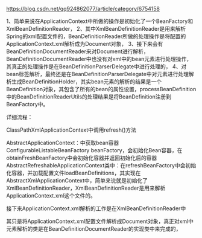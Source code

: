 https://blog.csdn.net/qq924862077/article/category/6754158

1、简单来说在ApplicationContext中所做的操作是初始化了一个BeanFactory和XmlBeanDefinitionReader，
2、其中XmlBeanDefinitionReader是用来解析Spring的xml配置文件的，BeanDefinitionReader所做的处理操作是将配置的ApplicationContext.xml解析成为Document对象，
3、接下来会有BeanDefinitionDocumentReader来对Document进行解析，BeanDefinitionDocumentReader中也没有对xml中的bean元素进行处理操作，其真正的处理操作是在BeanDefinitionParserDelegate中进行处理的，
4、对bean标签解析，最终还是在BeanDefinitionParserDelegate中对元素进行处理解析生成BeanDefinitionHolder，其实bean元素的解析的结果是一个BeanDefinition对象，其包含了所有的bean的属性设置，processBeanDefinition中的BeanDefinitionReaderUtils的处理结果是将BeanDefinition注册到BeanFactory中。


详细流程：

ClassPathXmlApplicationContext中调用refresh()方法

AbstractApplicationContext：中获取bean容器ConfigurableListableBeanFactory beanFactory，会初始化Bean容器，在obtainFreshBeanFactory中会初始化容器并返回初始化后的容器
AbstractRefreshableApplicationContext类中：在refreshBeanFactory中会初始化容器，并加载配置文件loadBeanDefinitions，其实现在AbstractXmlApplicationContext中，简单来说就是初始化了XmlBeanDefinitionReader，XmlBeanDefinitionReader是用来解析ApplicationContext.xml这个文件的。

接下来ApplicationContext.xml解析的工作是在XmlBeanDefinitionReader中

其只是将ApplicationContext.xml配置文件解析成Document对象，真正对xml中元素解析的类是在BeanDefinitionDocumentReader的实现类中来完成的，


